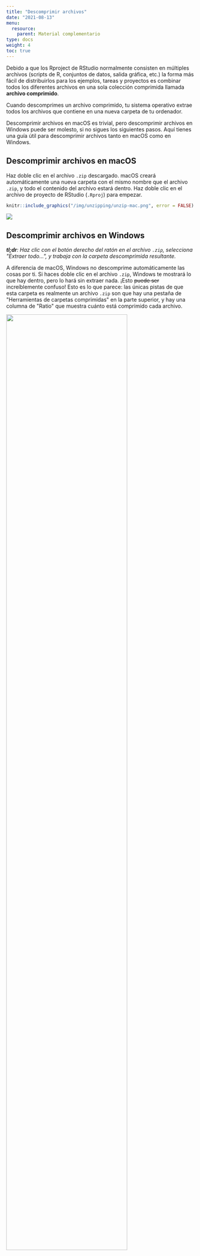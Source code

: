 ```yaml
---
title: "Descomprimir archivos"
date: "2021-08-13"
menu:
  resource:
    parent: Material complementario
type: docs
weight: 4
toc: true
---
```


Debido a que los Rproject  de RStudio normalmente consisten en múltiples archivos (scripts de R, conjuntos de datos, salida gráfica, etc.) la forma más fácil de distribuirlos para los ejemplos, tareas y proyectos es combinar todos los diferentes archivos en una sola colección comprimida llamada **archivo comprimido**.

Cuando descomprimes un archivo comprimido, tu sistema operativo extrae todos los archivos que contiene en una nueva carpeta de tu ordenador.

Descomprimir archivos en macOS es trivial, pero descomprimir archivos en Windows puede ser molesto, si no sigues los siguientes pasos. Aquí tienes una guía útil para descomprimir archivos tanto en macOS como en Windows.


## Descomprimir archivos en macOS

Haz doble clic en el archivo `.zip` descargado. macOS creará automáticamente una nueva carpeta con el mismo nombre que el archivo `.zip`, y todo el contenido del archivo estará dentro. Haz doble clic en el archivo de proyecto de RStudio (`.Rproj`) para empezar.


```r
knitr::include_graphics("/img/unzipping/unzip-mac.png", error = FALSE)
```

![](/img/unzipping/unzip-mac.png)<!-- -->


## Descomprimir archivos en Windows

***tl;dr**: Haz clic con el botón derecho del ratón en el archivo `.zip`, selecciona "Extraer todo...", y trabaja con la carpeta descomprimida resultante.*

A diferencia de macOS, Windows no descomprime automáticamente las cosas por ti. Si haces doble clic en el archivo `.zip`, Windows te mostrará lo que hay dentro, pero lo hará sin extraer nada. ¡Esto ~~puede ser~~ increíblemente confuso! Esto es lo que parece: las únicas pistas de que esta carpeta es realmente un archivo `.zip` son que hay una pestaña de "Herramientas de carpetas comprimidas" en la parte superior, y hay una columna de "Ratio" que muestra cuánto está comprimido cada archivo. 

<img src="/img/unzipping/inside-zip-windows.png" width="80%" />

Es muy tentador intentar abrir archivos desde esta vista. Sin embargo, si lo hace, las cosas se romperán y no podrá trabajar correctamente con ninguno de los archivos de la carpeta comprimida. Si abre el archivo del Proyecto R, por ejemplo, RStudio apuntará a un extraño directorio de trabajo enterrado en alguna carpeta temporal:

<img src="/img/unzipping/temp-wd-windows.png" width="60%" />

Lo más probable es que no puedas abrir ningún archivo de datos ni guardar nada, lo cual será frustrante.

En lugar de eso, tienes que hacer clic con el botón derecho del ratón en el archivo `.zip` y seleccionar "Extraer todo...":

<img src="/img/unzipping/extract-windows-1.png" width="60%" />

A continuación, elige dónde quieres descomprimir todos los archivos y haz clic en "Extraer"

<img src="/img/unzipping/extract-windows-2.png" width="60%" />

Finalmente deberías tener una carpeta real con todo el contenido del archivo comprimido. Abre el archivo del proyecto R y RStudio apuntará al directorio de trabajo correcto y todo funcionará.

<img src="/img/unzipping/extract-windows-3.png" width="60%" />
